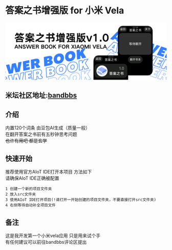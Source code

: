 # 答案之书增强版 for 小米 Vela

![top_P](/Images/p1.png)

## 米坛社区地址:[bandbbs](https://www.bandbbs.cn/threads/18660/)

## 介绍
内置120个词条 由豆包AI生成（质量一般）  
在翻开答案之书前有五秒钟思考问题  
~~也许有用吧 都是玄学~~

## 快速开始
推荐使用官方AIoT IDE打开本项目 方法如下  
请确保AIoT IDE正确被配置  
```
1 创建一个新的项目文件夹
2 放入src文件夹
3 使用AIoT IDE打开项目(!请打开一开始创建的项目文件夹，不要直接打开src文件夹)
4 右侧等待自动补全项目文件
```


## 备注
这是我开发第一个小米vela应用 只是用来试个手  
有任何建议可以前往bandbbs评论区提出
